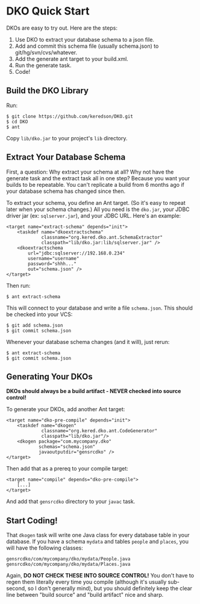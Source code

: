 
DKO Quick Start
===============

DKOs are easy to try out.  Here are the steps:

 1. Use DKO to extract your database schema to a json file.
 2. Add and commit this schema file (usually schema.json) to git/hg/svn/cvs/whatever.
 3. Add the generate ant target to your build.xml.
 4. Run the generate task.
 5. Code!


Build the DKO Library
---------------------

Run:

    $ git clone https://github.com/keredson/DKO.git
    $ cd DKO
    $ ant

Copy `lib/dko.jar` to your project's `lib` directory.


Extract Your Database Schema
----------------------------

First, a question:  Why extract your schema at all?  Why not have the generate task
and the extract task all in one step?  Because you want your builds to be repeatable.  You
can't replicate a build from 6 months ago if your database schema has changed since
then.

To extract your schema, you define an Ant target.  (So it's easy to repeat later when your
schema changes.)  All you need is the `dko.jar`, your JDBC driver jar (ex: `sqlserver.jar`),
and your JDBC URL.  Here's an example:

    <target name="extract-schema" depends="init">
        <taskdef name="dkoextractschema" 
                 classname="org.kered.dko.ant.SchemaExtractor" 
                 classpath="lib/dko.jar:lib/sqlserver.jar" />
        <dkoextractschema
            url="jdbc:sqlserver://192.168.0.234"
            username="username"
            password="shhh..."
            out="schema.json" />
    </target>

Then run:

    $ ant extract-schema

This will connect to your database and write a file `schema.json`.  This should be 
checked into your VCS:

    $ git add schema.json
    $ git commit schema.json

Whenever your database schema changes (and it will), just rerun:

    $ ant extract-schema
    $ git commit schema.json


Generating Your DKOs
--------------------

**DKOs should always be a build artifact - NEVER checked into source control!**

To generate your DKOs, add another Ant target:

    <target name="dko-pre-compile" depends="init">
        <taskdef name="dkogen" 
                 classname="org.kered.dko.ant.CodeGenerator" 
                 classpath="lib/dko.jar"/>
        <dkogen package="com.mycompany.dko" 
                schemas="schema.json"
                javaoutputdir="gensrcdko" />
    </target>

Then add that as a prereq to your compile target:

    <target name="compile" depends="dko-pre-compile">
        [...]
    </target>

And add that `gensrcdko` directory to your `javac` task.


Start Coding!
-------------

That `dkogen` task will write one Java class for every database table in your
database.  If you have a schema `mydata` and tables `people` and `places`, you
will have the following classes:

    gensrcdko/com/mycompany/dko/mydata/People.java
    gensrcdko/com/mycompany/dko/mydata/Places.java

Again, **DO NOT CHECK THESE INTO SOURCE CONTROL!**  You don't have to regen them
literally every time you compile (although it's usually sub-second, so I don't
generally mind), but you should definitely keep the clear line between "build source"
and "build artifact" nice and sharp.

